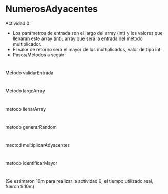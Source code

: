 # NumerosAdyacentes
Actividad 0:
- Los parámetros de entrada son el largo del array (int) y los valores que llenaran este array (int); array que será la entrada del método multiplicador.
- El valor de retorno será el mayor de los multiplicados, valor de tipo int.
- Pasos/Métodos a seguir:
#
Metodo validarEntrada
#
Metodo largoArray
#
metodo llenarArray
#
metodo generarRandom
#
meotod multiplicarAdyacentes
#
metodo identificarMayor
#
(Se estimaron 10m para realizar la actividad 0, el tiempo utilizado real, fueron 9.10m)
